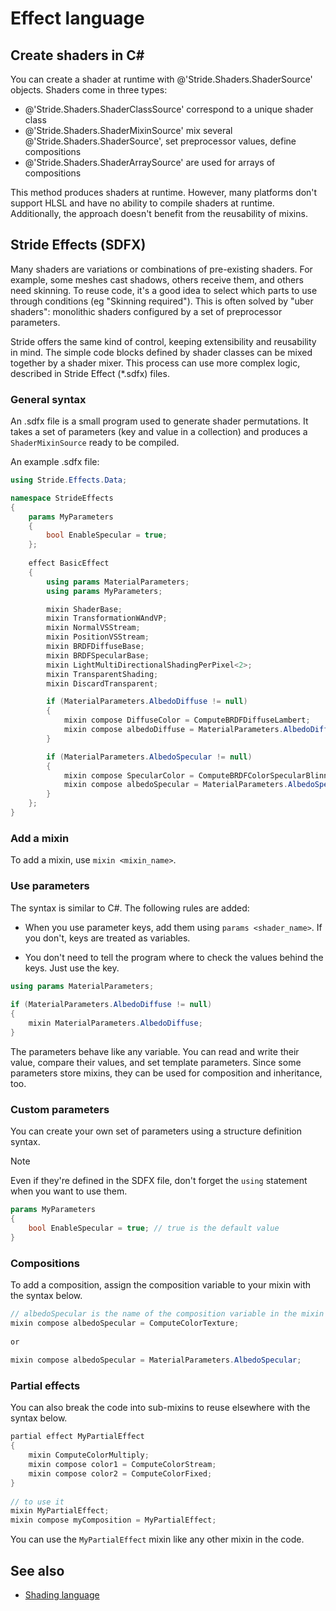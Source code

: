 # Effect language

## Create shaders in C&#35;

You can create a shader at runtime with @'Stride.Shaders.ShaderSource' objects. Shaders come in three types:

- @'Stride.Shaders.ShaderClassSource' correspond to a unique shader class
- @'Stride.Shaders.ShaderMixinSource' mix several @'Stride.Shaders.ShaderSource', set preprocessor values, define compositions
- @'Stride.Shaders.ShaderArraySource' are used for arrays of compositions

This method produces shaders at runtime. However, many platforms don't support HLSL and have no ability to compile shaders at runtime. Additionally, the approach doesn't benefit from the reusability of mixins.

## Stride Effects (SDFX)

Many shaders are variations or combinations of pre-existing shaders. For example, some meshes cast shadows, others receive them, and others need skinning. To reuse code, it's a good idea to select which parts to use through conditions (eg "Skinning required"). This is often solved by "uber shaders": monolithic shaders configured by a set of preprocessor parameters.

Stride offers the same kind of control, keeping extensibility and reusability in mind. The simple code blocks defined by shader classes can be mixed together by a shader mixer. This process can use more complex logic, described in Stride Effect (*.sdfx) files.

### General syntax

An .sdfx file is a small program used to generate shader permutations. It takes a set of parameters (key and value in a collection) and produces a `ShaderMixinSource` ready to be compiled.

An example .sdfx file:

```cs
using Stride.Effects.Data;

namespace StrideEffects
{
	params MyParameters
	{
		bool EnableSpecular = true;
	};
	
	effect BasicEffect
	{
		using params MaterialParameters;
		using params MyParameters;

		mixin ShaderBase;
		mixin TransformationWAndVP;
		mixin NormalVSStream;
		mixin PositionVSStream;
		mixin BRDFDiffuseBase;
		mixin BRDFSpecularBase;
		mixin LightMultiDirectionalShadingPerPixel<2>;
		mixin TransparentShading;
		mixin DiscardTransparent;

		if (MaterialParameters.AlbedoDiffuse != null)
		{
			mixin compose DiffuseColor = ComputeBRDFDiffuseLambert;
			mixin compose albedoDiffuse = MaterialParameters.AlbedoDiffuse;
		}

		if (MaterialParameters.AlbedoSpecular != null)
		{
			mixin compose SpecularColor = ComputeBRDFColorSpecularBlinnPhong;
			mixin compose albedoSpecular = MaterialParameters.AlbedoSpecular;
		}
	};
}
```

### Add a mixin

To add a mixin, use `mixin <mixin_name>`.

### Use parameters

The syntax is similar to C#. The following rules are added:

- When you use parameter keys, add them using `params <shader_name>`. If you don't, keys are treated as variables.

- You don't need to tell the program where to check the values behind the keys. Just use the key.

```cs
using params MaterialParameters;
 
if (MaterialParameters.AlbedoDiffuse != null)
{
	mixin MaterialParameters.AlbedoDiffuse;
}
```

The parameters behave like any variable. You can read and write their value, compare their values, and set template parameters. Since some parameters store mixins, they can be used for composition and inheritance, too.

### Custom parameters

You can create your own set of parameters using a structure definition syntax. 

>[!Note]
>Even if they're defined in the SDFX file, don't forget the `using` statement when you want to use them.

```cs
params MyParameters
{
	bool EnableSpecular = true; // true is the default value
}
```

### Compositions

To add a composition, assign the composition variable to your mixin with the syntax below.

```cs
// albedoSpecular is the name of the composition variable in the mixin
mixin compose albedoSpecular = ComputeColorTexture;
 
or
 
mixin compose albedoSpecular = MaterialParameters.AlbedoSpecular;
```

### Partial effects

You can also break the code into sub-mixins to reuse elsewhere with the syntax below.

```cs
partial effect MyPartialEffect
{
	mixin ComputeColorMultiply;
	mixin compose color1 = ComputeColorStream;
	mixin compose color2 = ComputeColorFixed;
}
 
// to use it
mixin MyPartialEffect;
mixin compose myComposition = MyPartialEffect;
```

You can use the `MyPartialEffect` mixin like any other mixin in the code.

## See also

* [Shading language](shading-language/index.md)
